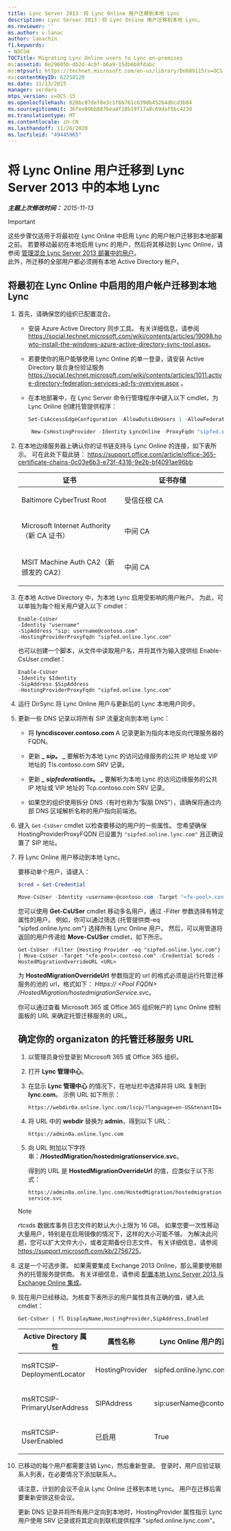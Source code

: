 ```yaml
---
title: Lync Server 2013：将 Lync Online 用户迁移到本地 Lync
description: Lync Server 2013：将 Lync Online 用户迁移到本地 Lync。
ms.reviewer: ''
ms.author: v-lanac
author: lanachin
f1.keywords:
- NOCSH
TOCTitle: Migrating Lync Online users to Lync on-premises
ms:assetid: 0e29605b-db2d-4cbf-b6a9-15db6b9fdabc
ms:mtpsurl: https://technet.microsoft.com/en-us/library/Dn689115(v=OCS.15)
ms:contentKeyID: 62258120
ms.date: 11/13/2015
manager: serdars
mtps_version: v=OCS.15
ms.openlocfilehash: 620bc07def8e3c1f6b761c6398b452b4dbcd3b04
ms.sourcegitcommit: 36fee89bb887bea4f18b19f17a8c69daf5bc423d
ms.translationtype: MT
ms.contentlocale: zh-CN
ms.lasthandoff: 11/26/2020
ms.locfileid: "49445965"
---
```

# <a name="migrating-lync-online-users-to-lync-on-premises-in-lync-server-2013"></a>将 Lync Online 用户迁移到 Lync Server 2013 中的本地 Lync

<div data-xmlns="http://www.w3.org/1999/xhtml">

<div class="topic" data-xmlns="http://www.w3.org/1999/xhtml" data-msxsl="urn:schemas-microsoft-com:xslt" data-cs="https://msdn.microsoft.com/">

<div data-asp="https://msdn2.microsoft.com/asp">



</div>

<div id="mainSection">

<div id="mainBody">

<span> </span>

_**主题上次修改时间：** 2015-11-13_

<div class="">


> [!IMPORTANT]  
> 这些步骤仅适用于将最初在 Lync Online 中启用 Lync 的用户帐户迁移到本地部署之前。 若要移动最初在本地启用 Lync 的用户，然后将其移动到 Lync Online，请参阅 <A href="lync-server-2013-administering-users-in-a-hybrid-deployment.md">管理混合 Lync Server 2013 部署中的用户</A>。<BR>此外，所迁移的全部用户都必须拥有本地 Active Directory 帐户。



</div>

<div>

## <a name="migrating-user-accounts-originally-enabled-in-lync-online-to-lync-on-premises"></a>将最初在 Lync Online 中启用的用户帐户迁移到本地 Lync

1.  首先，请确保您的组织已配置混合。
    
      - 安装 Azure Active Directory 同步工具。 有关详细信息，请参阅 <https://social.technet.microsoft.com/wiki/contents/articles/19098.howto-install-the-windows-azure-active-directory-sync-tool.aspx>。
    
      - 若要使你的用户能够使用 Lync Online 的单一登录，请安装 Active Directory 联合身份验证服务 <https://social.technet.microsoft.com/wiki/contents/articles/1011.active-directory-federation-services-ad-fs-overview.aspx> 。
    
      - 在本地部署中，在 Lync Server 命令行管理程序中键入以下 cmdlet，为 Lync Online 创建托管提供程序：
        
           ```PowerShell
           Set-CsAccessEdgeConfiguration -AllowOutsideUsers 1 -AllowFederatedUsers 1 -UseDnsSrvRouting -EnablePartnerDiscovery $true
           ```
        
           ```PowerShell
            New-CsHostingProvider -Identity LyncOnline -ProxyFqdn "sipfed.online.lync.com" -Enabled $true -EnabledSharedAddressSpace $true -HostsOCSUsers $true -VerificationLevel UseSourceVerification -IsLocal $false -AutodiscoverUrl https://webdir.online.lync.com/Autodiscover/AutodiscoverService.svc/root
           ```

2.  在本地边缘服务器上确认你的证书链支持与 Lync Online 的连接，如下表所示。 可在此处下载此链： https://support.office.com/article/office-365-certificate-chains-0c03e6b3-e73f-4316-9e2b-bf4091ae96bb


    <table>
    <colgroup>
    <col style="width: 50%" />
    <col style="width: 50%" />
    </colgroup>
    <thead>
    <tr class="header">
    <th>证书</th>
    <th>证书存储</th>
    </tr>
    </thead>
    <tbody>
    <tr class="odd">
    <td><p>Baltimore CyberTrust Root</p></td>
    <td><p>受信任根 CA</p></td>
    </tr>
    <tr class="even">
    <td><p>Microsoft Internet Authority（新 CA 证书）</p></td>
    <td><p>中间 CA</p></td>
    </tr>
    <tr class="odd">
    <td><p>MSIT Machine Auth CA2（新颁发的 CA2）</p></td>
    <td><p>中间 CA</p></td>
    </tr>
    </tbody>
    </table>

3.  在本地 Active Directory 中，为本地 Lync 启用受影响的用户帐户。 为此，可以单独为每个相关用户键入以下 cmdlet：
    
        Enable-CsUser
        -Identity "username" 
        -SipAddress "sip: username@contoso.com"
        -HostingProviderProxyFqdn "sipfed.online.lync.com"
    
    也可以创建一个脚本，从文件中读取用户名，并将其作为输入提供给 Enable-CsUser cmdlet：
    
        Enable-CsUser
        -Identity $Identity 
        -SipAddress $SipAddress 
        -HostingProviderProxyFqdn "sipfed.online.lync.com"

4.  运行 DirSync 将 Lync Online 用户与更新后的 Lync 本地用户同步。

5.  更新一些 DNS 记录以将所有 SIP 流量定向到本地 Lync：
    
      - 将 **lyncdiscover.contoso.com** A 记录更新为指向本地反向代理服务器的 FQDN。
    
      - 更新 **_\_ sip_。 \_** 要解析为本地 Lync 的访问边缘服务的公共 IP 地址或 VIP 地址的 Tls.contoso.com SRV 记录。
    
      - 更新 **_\_ sipfederationtls_。 \_** 要解析为本地 Lync 的访问边缘服务的公共 IP 地址或 VIP 地址的 Tcp.contoso.com SRV 记录。
    
      - 如果您的组织使用拆分 DNS（有时也称为“裂脑 DNS”），请确保将通过内部 DNS 区域解析名称的用户指向前端池。

6.  键入 `Get-CsUser` cmdlet 以检查要移动的用户的一些属性。 您希望确保 HostingProviderProxyFQDN 已设置为 `"sipfed.online.lync.com"` 且正确设置了 SIP 地址。

7.  将 Lync Online 用户移动到本地 Lync。
    
    要移动单个用户，请键入：
    
       ```PowerShell
       $cred = Get-Credential
       ```
    
       ```PowerShell
       Move-CsUser -Identity <username>@contoso.com -Target "<fe-pool>.contoso.com" -Credential $cred -HostedMigrationOverrideURL <URL>
       ```
    
    您可以使用 **Get-CsUSer** cmdlet 移动多名用户，通过 -Filter 参数选择有特定属性的用户。 例如，你可以通过筛选 {托管提供商-eq "sipfed.online.lync.om"} 选择所有 Lync Online 用户。 然后，可以用管道将返回的用户传递给 **Move-CsUSer** cmdlet，如下所示。
    
        Get-CsUser -Filter {Hosting Provider -eq "sipfed.online.lync.com"} | Move-CsUser -Target "<fe-pool>.contoso.com" -Credential $creds -HostedMigrationOverrideURL <URL>
    
    为 **HostedMigrationOverrideUrl** 参数指定的 url 的格式必须是运行托管迁移服务的池的 url，格式如下： *Https:// \<Pool FQDN\> /HostedMigration/hostedmigrationService.svc*。
    
    你可以通过查看 Microsoft 365 或 Office 365 组织帐户的 Lync Online 控制面板的 URL 来确定托管迁移服务的 URL。
    
    <div>
    
    ## <a name="to-determine-the-hosted-migration-service-url-for-your-organizaton"></a>确定你的 organizaton 的托管迁移服务 URL
    
    1.  以管理员身份登录到 Microsoft 365 或 Office 365 组织。
    
    2.  打开 **Lync 管理中心**。
    
    3.  在显示 **Lync 管理中心** 的情况下，在地址栏中选择并将 URL 复制到 **lync.com**。 示例 URL 如下所示：
        
        `https://webdir0a.online.lync.com/lscp/?language=en-US&tenantID=`
    
    4.  将 URL 中的 **webdir** 替换为 **admin**，得到以下 URL：
        
        `https://admin0a.online.lync.com`
    
    5.  向 URL 附加以下字符串：**/HostedMigration/hostedmigrationservice.svc**。
        
        得到的 URL 是 **HostedMigrationOverrideUrl** 的值，应类似于以下形式：
        
        `https://admin0a.online.lync.com/HostedMigration/hostedmigrationservice.svc`
    
    </div>
    
    <div class="">
    

    > [!NOTE]  
    > rtcxds 数据库事务日志文件的默认大小上限为 16 GB。 如果您要一次性移动大量用户，特别是在启用镜像的情况下，这样的大小可能不够。 为解决此问题，您可以扩大文件大小，或者定期备份日志文件。 有关详细信息，请参阅 <A class=uri href="https://support.microsoft.com/kb/2756725">https://support.microsoft.com/kb/2756725</A>。

    
    </div>

8.  这是一个可选步骤。 如果需要集成 Exchange 2013 Online，那么需要使用额外的托管服务提供商。 有关详细信息，请参阅 [配置本地 Lync Server 2013 与 Exchange Online 集成](lync-server-2013-configuring-on-premises-lync-server-integration-with-exchange-online.md)。

9.  现在用户已经移动。为核查下表所示的用户属性具有正确的值，键入此 cmdlet：
    
        Get-CsUser | fl DisplayName,HostingProvider,SipAddress,Enabled
    
    
    <table>
    <colgroup>
    <col style="width: 25%" />
    <col style="width: 25%" />
    <col style="width: 25%" />
    <col style="width: 25%" />
    </colgroup>
    <thead>
    <tr class="header">
    <th>Active Directory 属性</th>
    <th>属性名称</th>
    <th>Lync Online 用户的正确值</th>
    <th>Lync on-本地用户的正确值</th>
    </tr>
    </thead>
    <tbody>
    <tr class="odd">
    <td><p>msRTCSIP-DeploymentLocator</p></td>
    <td><p>HostingProvider</p></td>
    <td><p>sipfed.online.lync.com</p></td>
    <td><p>SRV：</p></td>
    </tr>
    <tr class="even">
    <td><p>msRTCSIP-PrimaryUserAddress</p></td>
    <td><p>SIPAddress</p></td>
    <td><p>sip:userName@contoso.com</p></td>
    <td><p>sip:userName@contoso.com</p></td>
    </tr>
    <tr class="odd">
    <td><p>msRTCSIP-UserEnabled</p></td>
    <td><p>已启用</p></td>
    <td><p>True</p></td>
    <td><p>True</p></td>
    </tr>
    </tbody>
    </table>


10. 已移动的每个用户都需要注销 Lync，然后重新登录。 登录时，用户应验证联系人列表，在必要情况下添加联系人。
    
    请注意，计划的会议不会从 Lync Online 迁移到本地 Lync。 用户在迁移后需要重新安排这些会议。
    
    更新 DNS 记录并将所有用户定向到本地时，HostingProvider 属性指示 Lync 用户使用 SRV 记录或将其定向到联机提供程序 "sipfed.online.lync.com"。

</div>

</div>

<span> </span>

</div>

</div>

</div>

